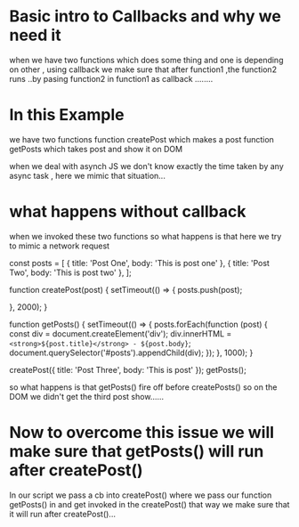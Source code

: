  # Basic intro to Callbacks and why we need it

 when we have two functions which does some thing and one is depending on other , using callback we make sure that after function1 ,the function2 runs  ..by pasing function2 in function1 as callback ........


 # In this Example

 we have two functions 
 function createPost which makes a post
 function getPosts which takes post and show it on DOM


 when we deal with asynch JS we don't know exactly the time taken by any async task , here we mimic that situation...


 # what happens without callback

 when we invoked these two functions so what happens is that 
 here we try to mimic a network request 

 const posts = [
  { title: 'Post One', body: 'This is post one' },
  { title: 'Post Two', body: 'This is post two' },
];

function createPost(post) {
  setTimeout(() => {
    posts.push(post);
  
  }, 2000);
}

function getPosts() {
  setTimeout(() => {
    posts.forEach(function (post) {
      const div = document.createElement('div');
      div.innerHTML = `<strong>${post.title}</strong> - ${post.body}`;
      document.querySelector('#posts').appendChild(div);
    });
  }, 1000);
}

createPost({ title: 'Post Three', body: 'This is post' });
getPosts();


so what happens is that getPosts() fire off before createPosts() so on the DOM we didn't get the third post show......



# Now to overcome this issue we will make sure that  getPosts() will run after createPost()

In our script we pass a cb into createPost() where we pass our function getPosts() in and get invoked in the createPost() that way we make sure that it will run after createPost()...